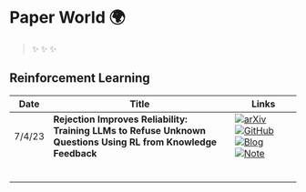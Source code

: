 # Paper World 🌍

>✨
>✨
>✨

## Reinforcement Learning


| Date   | Title                                                                                                          | Links                                                                                                                                                                                                                                                                                                                                                                                                                                                                                                                                                                                                                                       |
| ------ | -------------------------------------------------------------------------------------------------------------- | ------------------------------------------------------------------------------------------------------------------------------------------------------------------------------------------------------------------------------------------------------------------------------------------------------------------------------------------------------------------------------------------------------------------------------------------------------------------------------------------------------------------------------------------------------------------------------------------------------------------------------------------- |
| 7/4/23 | **Rejection Improves Reliability: Training LLMs to Refuse Unknown Questions Using RL from Knowledge Feedback** | <div style='min-width:100px;'>[![arXiv](https://img.shields.io/badge/arXiv-Paper-%23D2691E?logo=arxiv)](https://cdn.openai.com/papers/weak-to-strong-generalization.pdf)</div><div style='min-width:100px;'>[![GitHub](https://img.shields.io/badge/GitHub-View-brightgreen?logo=github)](https://github.com/openai/weak-to-strong)</div><div style='min-width:100px;'>[![Blog](https://img.shields.io/badge/Blog-Posts-yellow?logo=rss)](https://mp.weixin.qq.com/s/f6YW-CxnLhnfMWTLg4M4Cw)</div><div style='min-width:100px;'>[![Note](https://img.shields.io/badge/Note-Read-blue?logo=dependabot)](summary/2024-03/2403.18349.md)</div> |
|        |                                                                                                                |                                                                                                                                                                                                                                                                                                                                                                                                                                                                                                                                                                                                                                             |
|        |                                                                                                                |                                                                                                                                                                                                                                                                                                                                                                                                                                                                                                                                                                                                                                             |
|        |                                                                                                                |                                                                                                                                                                                                                                                                                                                                                                                                                                                                                                                                                                                                                                             |
|        |                                                                                                                |                                                                                                                                                                                                                                                                                                                                                                                                                                                                                                                                                                                                                                             |
|        |                                                                                                                |                                                                                                                                                                                                                                                                                                                                                                                                                                                                                                                                                                                                                                             |
|        |                                                                                                                |                                                                                                                                                                                                                                                                                                                                                                                                                                                                                                                                                                                                                                             |
